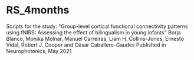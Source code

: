 # RS_4months
Scripts for the study:
"Group-level cortical functional connectivity patterns using fNIRS: Assessing the effect of bilingualism in young infants"
Borja Blanco, Monika Molnar, Manuel Carreiras, Liam H. Collins-Jones, Ernesto Vidal, Robert J. Cooper and César Caballero-Gaudes
Published in Neurophotonics, May 2021
